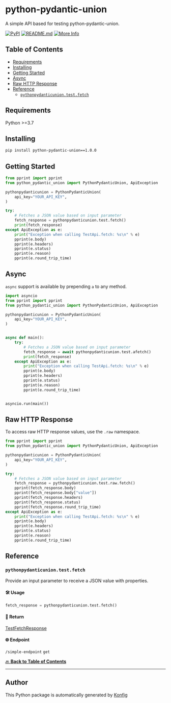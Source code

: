 # python-pydantic-union

A simple API based for testing python-pydantic-union.


[![PyPI](https://img.shields.io/badge/PyPI-v1.0.0-blue)](https://pypi.org/project/python-pydantic-union/1.0.0)
[![README.md](https://img.shields.io/badge/README-Click%20Here-green)](https://github.com/konfig-dev/konfig/tree/main/python#readme)
[![More Info](https://img.shields.io/badge/More%20Info-Click%20Here-orange)](http://example.com/support)

## Table of Contents

<!-- toc -->

- [Requirements](#requirements)
- [Installing](#installing)
- [Getting Started](#getting-started)
- [Async](#async)
- [Raw HTTP Response](#raw-http-response)
- [Reference](#reference)
  * [`pythonpydanticunion.test.fetch`](#pythonpydanticuniontestfetch)

<!-- tocstop -->

## Requirements

Python >=3.7

## Installing

```sh
pip install python-pydantic-union==1.0.0
```

## Getting Started

```python
from pprint import pprint
from python_pydantic_union import PythonPydanticUnion, ApiException

pythonpydanticunion = PythonPydanticUnion(
    api_key="YOUR_API_KEY",
)

try:
    # Fetches a JSON value based on input parameter
    fetch_response = pythonpydanticunion.test.fetch()
    print(fetch_response)
except ApiException as e:
    print("Exception when calling TestApi.fetch: %s\n" % e)
    pprint(e.body)
    pprint(e.headers)
    pprint(e.status)
    pprint(e.reason)
    pprint(e.round_trip_time)
```

## Async

`async` support is available by prepending `a` to any method.

```python
import asyncio
from pprint import pprint
from python_pydantic_union import PythonPydanticUnion, ApiException

pythonpydanticunion = PythonPydanticUnion(
    api_key="YOUR_API_KEY",
)


async def main():
    try:
        # Fetches a JSON value based on input parameter
        fetch_response = await pythonpydanticunion.test.afetch()
        print(fetch_response)
    except ApiException as e:
        print("Exception when calling TestApi.fetch: %s\n" % e)
        pprint(e.body)
        pprint(e.headers)
        pprint(e.status)
        pprint(e.reason)
        pprint(e.round_trip_time)


asyncio.run(main())
```

## Raw HTTP Response

To access raw HTTP response values, use the `.raw` namespace.

```python
from pprint import pprint
from python_pydantic_union import PythonPydanticUnion, ApiException

pythonpydanticunion = PythonPydanticUnion(
    api_key="YOUR_API_KEY",
)

try:
    # Fetches a JSON value based on input parameter
    fetch_response = pythonpydanticunion.test.raw.fetch()
    pprint(fetch_response.body)
    pprint(fetch_response.body["value"])
    pprint(fetch_response.headers)
    pprint(fetch_response.status)
    pprint(fetch_response.round_trip_time)
except ApiException as e:
    print("Exception when calling TestApi.fetch: %s\n" % e)
    pprint(e.body)
    pprint(e.headers)
    pprint(e.status)
    pprint(e.reason)
    pprint(e.round_trip_time)
```


## Reference
### `pythonpydanticunion.test.fetch`

Provide an input parameter to receive a JSON value with properties.

#### 🛠️ Usage

```python
fetch_response = pythonpydanticunion.test.fetch()
```

#### 🔄 Return

[TestFetchResponse](./python_pydantic_union/pydantic/test_fetch_response.py)

#### 🌐 Endpoint

`/simple-endpoint` `get`

[🔙 **Back to Table of Contents**](#table-of-contents)

---


## Author
This Python package is automatically generated by [Konfig](https://konfigthis.com)

